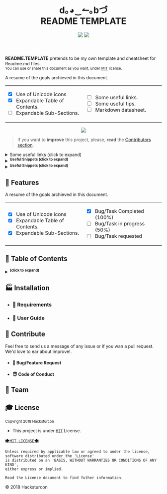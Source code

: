 <!------------------- HEADER SECTION -------------------------->
<header>
 <h1 align="center"><strong> d｡◕‿↼｡bづ </strong><br/>README TEMPLATE</h1>
  <!-- BADGET BUTTONS -->
<p align="center">
  <img src="https://img.shields.io/badge/Status-Development-lightgray.svg?style=flat" />
  <img src="https://img.shields.io/badge/License-MIT-blue.svg?style=flat" />
 </p>
</header>
<p></p> <!-- BLANK PARAGRAPH TO FIX HTML HEADER IN GITHUB PAGES TEMPLATE -->
<!------------------- END OF HEADER SECTION -------------------->

<!-- INTRODUCTION -->
**README.TEMPLATE** pretends to be my own template and cheatsheet for Readme.md files.  
<sup>You can use or share this document as you want, under [MIT](#MIT) license. </sup><br/>

<!-- FEATURES ARCHIEVED -->
A resume of the goals archieved in this document.

<!-- FEATURES TABLES -->
<table align="center">
<tr width="900px" style="display:table-style;">
<td width="450px" align="left" style="display:cell-style;">

- [X] Use of Unicode icons
- [X] Expandable Table of Contents.
- [ ] Expandable Sub-Sections.

</td>
<td width="450px" align="left">

- [ ] Some useful links.
- [ ] Some useful tips.
- [ ] Markdown datasheet.

</td>
</tr>
</table>

<p align="center">
<img src="http://via.placeholder.com/900x100?text=d.^_^.b+(Place+here+you+image)"/>
</p>

<!-- Workaround for quote inside code -->

> If you want to **improve** this project, please, **read** the [Contributors section](#contributors).




<!------------------- TIPS SECTION ---------------------------->
<!-- USEFUL LINKS AND CHEATSHEET-->

<details> <summary> Some useful links (click to expand)</summary>
<p>

<dl>
 <dt>[Awesome Readme](https://github.com/matiassingers/awesome-readme)</dt>
 <dd>Compilation of well designed Markdown README documents and some articles of interest.</dd>
 <dt>[GitHub Markdown Help site](https://help.github.com/categories/writing-on-github/) </dt>
 <dd>White cold drink</dd>
 <dt>[GitHub PDF Markdown CheatSheet](https://guides.github.com/pdfs/markdown-cheatsheet-online.pdf)</dt>
 <dd>Little PDF with basic information and code snippets</dd>
</dl>

---

</p></details>
<!-- USEFUL HTML/MARKDOWN SNIPPETS -->

<details><summary><sup><strong>Useful Snippets (click to expand)</strong></sup></summary><p>


---

</p></details>

<!-- USEFUL TIPS -->

<details><summary><sup><strong>Useful Snippets (click to expand)</strong></sup></summary><p>
<dl>
 <dt> [Awesome Readme](https://github.com/matiassingers/awesome-readme)</dt>
 <dd>Compilation of well designed Markdown README documents and some articles of interest.</dd>
 <dt>[GitHub Markdown Help site](https://help.github.com/categories/writing-on-github/) </dt>
 <dd>White cold drink</dd>
 <dt>[GitHub PDF Markdown CheatSheet](https://guides.github.com/pdfs/markdown-cheatsheet-online.pdf)</dt>
 <dd>Little PDF with basic information and code snippets</dd>
</dl>

---

</p></details>

<!------------------- END OF TIPS SECTION --------------------->
<!--########## END OF README.TEMPLATE INTRODUCTION ##########-->

## 🏅 Features

<!-- FEATURES ARCHIEVED -->
A resume of the goals archieved in this document.

<!-- FEATURES TABLES -->
<table align="center">
<tr width="800px" style="display:table-style;">
<td width="400px" align="left" style="display:cell-style;">

- [X] Use of Unicode icons
- [X] Expandable Table of Contents.
- [X] Expandable Sub-Sections.

</td>
<td width="400px" align="left">

- [X] Bug/Task Completed (100%)  
- [ ] Bug/Task in progress (50%)  
- [ ] Bug/Task requested  

</td>
</tr>
</table>



<!-- TABLE OF CONTENTS -->

## 📑 Table of Contents

<details><summary><sup><strong>(click to expand)</strong></sup></summary><p>

####  Index

- [Introduction](#-introduction)
  - [Features](#-features)
  - [Table of Contents](#-table-of-contents)
- [Installation](#-installation)
  - [Requirements](#-requirements)
  - [User Guide](#-user-guide)
- [Contribute](#-contribute)
  - [Bug/Feature Request](#-bug/feature-request)
  - [Code of Conduct](#code-of-conduct)
- [Team](#️-team)
- [License](#-license)
---

</p></details>

<!-- END TABLE OF CONTENTS -->

<!-- INSTALLATION  SECTION -->

## 🏭 Installation

- ### 🛒 Requirements

<!-- USERGUIDE -->

- ### 👷 User Guide

<!-- CONTRIBUTE -->

## 💎 Contribute
Feel free to send us a message of any issue or if you wan a pull request. We'd love to ear about improve!.
  - #### 🐛 Bug/Feature Request
  - #### 😇 Code of Conduct

<!-- TEAM -->
## 🏀 Team
<!-- LICENSE -->

## 🎓 License  

<sub>Copyright 2018 Hacksturcon</sub>  
 - This project is under [`MIT`](#MIT) License.
 <p align="center">

 [🡆`MIT LICENSE`🡄](#MIT)

 </p>

```Shell
Unless required by applicable law or agreed to under the license, software distributed under the 'License'
is distributed on an 'BASIS, WITHOUT WARRANTIES OR CONDITIONS OF ANY KIND',
either express or implied.

Read the License document to find futher information.
```



<footer>
<p> © 2018 Hacksturcon </p>
</footer>
